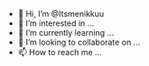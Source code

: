 - 👋 Hi, I’m @Itsmenikkuu
- 👀 I’m interested in ...
- 🌱 I’m currently learning ...
- 💞️ I’m looking to collaborate on ...
- 📫 How to reach me ...

<!---
Itsmenikkuu/Itsmenikkuu is a ✨ special ✨ repository because its `README.md` (this file) appears on your GitHub profile.
You can click the Preview link to take a look at your changes.
--->
